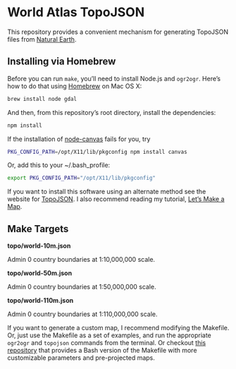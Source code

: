 # World Atlas TopoJSON

This repository provides a convenient mechanism for generating TopoJSON files from [Natural Earth](http://naturalearthdata.com/).

## Installing via Homebrew

Before you can run `make`, you’ll need to install Node.js and `ogr2ogr`. Here’s how to do that using [Homebrew](http://mxcl.github.com/homebrew/) on Mac OS X:

```bash
brew install node gdal
```

And then, from this repository’s root directory, install the dependencies:

```bash
npm install
```

If the installation of [node-canvas](https://github.com/learnboost/node-canvas) fails for you, try

```bash
PKG_CONFIG_PATH=/opt/X11/lib/pkgconfig npm install canvas
```

Or, add this to your ~/.bash_profile:

```bash
export PKG_CONFIG_PATH="/opt/X11/lib/pkgconfig"
```

If you want to install this software using an alternate method see the website for [TopoJSON](https://github.com/mbostock/topojson). I also recommend reading my tutorial, [Let’s Make a Map](http://bost.ocks.org/mike/map/).

## Make Targets

<b>topo/world-10m.json</b>

Admin 0 country boundaries at 1:10,000,000 scale.

<b>topo/world-50m.json</b>

Admin 0 country boundaries at 1:50,000,000 scale.

<b>topo/world-110m.json</b>

Admin 0 country boundaries at 1:110,000,000 scale.

If you want to generate a custom map, I recommend modifying the Makefile. Or, just use the Makefile as a set of examples, and run the appropriate `ogr2ogr` and `topojson` commands from the terminal. Or checkout [this repository](https://github.com/melalj/topojson-map-generator) that provides a Bash version of the Makefile with more customizable parameters and pre-projected maps.
